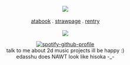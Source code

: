 <div align="center">
  <img src="https://files.catbox.moe/0lobbl.png"><br></br><a href="https://daleon.atabook.org">atabook</a> . <a href="https://yoiyaminiainori.straw.page/">strawpage</a> . <a href="https://rentry.co/dallydaleon">rentry</a>
<br></br><img src="https://komarev.com/ghpvc/?username=dallydaleon&label=CATHYS+CLEARED&color=ff0000&base=1000000&style=plastic">

[![spotify-github-profile](https://spotify-github-profile.kittinanx.com/api/view?uid=it2ib0xsv0lcpad20hktrepj9&cover_image=true&theme=novatorem&show_offline=false&background_color=121212&interchange=false&bar_color=53b14f&bar_color_cover=false)](https://youtu.be/xHa6a3FtPJg?si=Yg89uBRatoaSeaUi)
<br>talk to me about 2d music projects ill be happy :)<br> edasshu does NAWT look like hisoka -_-
